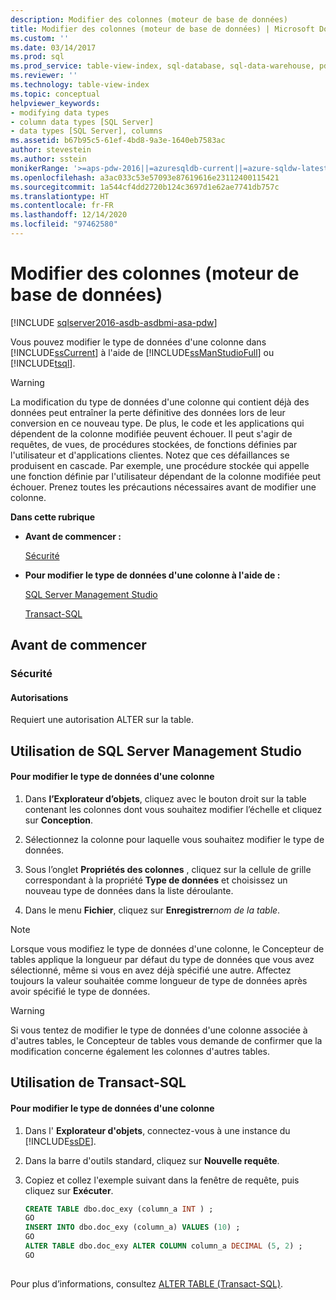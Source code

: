 ```yaml
---
description: Modifier des colonnes (moteur de base de données)
title: Modifier des colonnes (moteur de base de données) | Microsoft Docs
ms.custom: ''
ms.date: 03/14/2017
ms.prod: sql
ms.prod_service: table-view-index, sql-database, sql-data-warehouse, pdw
ms.reviewer: ''
ms.technology: table-view-index
ms.topic: conceptual
helpviewer_keywords:
- modifying data types
- column data types [SQL Server]
- data types [SQL Server], columns
ms.assetid: b67b95c5-61ef-4bd8-9a3e-1640eb7583ac
author: stevestein
ms.author: sstein
monikerRange: '>=aps-pdw-2016||=azuresqldb-current||=azure-sqldw-latest||>=sql-server-2016||>=sql-server-linux-2017||=azuresqldb-mi-current'
ms.openlocfilehash: a3ac033c53e57093e87619616e23112400115421
ms.sourcegitcommit: 1a544cf4dd2720b124c3697d1e62ae7741db757c
ms.translationtype: HT
ms.contentlocale: fr-FR
ms.lasthandoff: 12/14/2020
ms.locfileid: "97462580"
---
```

# <a name="modify-columns-database-engine"></a>Modifier des colonnes (moteur de base de données)
[!INCLUDE [sqlserver2016-asdb-asdbmi-asa-pdw](../../includes/applies-to-version/sqlserver2016-asdb-asdbmi-asa-pdw.md)]

  Vous pouvez modifier le type de données d'une colonne dans [!INCLUDE[ssCurrent](../../includes/sscurrent-md.md)] à l'aide de [!INCLUDE[ssManStudioFull](../../includes/ssmanstudiofull-md.md)] ou [!INCLUDE[tsql](../../includes/tsql-md.md)].  
  
> [!WARNING]  
>  La modification du type de données d'une colonne qui contient déjà des données peut entraîner la perte définitive des données lors de leur conversion en ce nouveau type. De plus, le code et les applications qui dépendent de la colonne modifiée peuvent échouer. Il peut s'agir de requêtes, de vues, de procédures stockées, de fonctions définies par l'utilisateur et d'applications clientes. Notez que ces défaillances se produisent en cascade. Par exemple, une procédure stockée qui appelle une fonction définie par l'utilisateur dépendant de la colonne modifiée peut échouer. Prenez toutes les précautions nécessaires avant de modifier une colonne.  
  
 **Dans cette rubrique**  
  
-   **Avant de commencer :**  
  
     [Sécurité](#Security)  
  
-   **Pour modifier le type de données d'une colonne à l'aide de :**  
  
     [SQL Server Management Studio](#SSMSProcedure)  
  
     [Transact-SQL](#TsqlProcedure)  
  
##  <a name="before-you-begin"></a><a name="BeforeYouBegin"></a> Avant de commencer  
  
###  <a name="security"></a><a name="Security"></a> Sécurité  
  
####  <a name="permissions"></a><a name="Permissions"></a> Autorisations  
 Requiert une autorisation ALTER sur la table.  
  
##  <a name="using-sql-server-management-studio"></a><a name="SSMSProcedure"></a> Utilisation de SQL Server Management Studio  
  
#### <a name="to-modify-the-data-type-of-a-column"></a>Pour modifier le type de données d'une colonne  
  
1.  Dans **l’Explorateur d’objets**, cliquez avec le bouton droit sur la table contenant les colonnes dont vous souhaitez modifier l’échelle et cliquez sur **Conception**.  
  
2.  Sélectionnez la colonne pour laquelle vous souhaitez modifier le type de données.  
  
3.  Sous l’onglet **Propriétés des colonnes** , cliquez sur la cellule de grille correspondant à la propriété **Type de données** et choisissez un nouveau type de données dans la liste déroulante.  
  
4.  Dans le menu **Fichier**, cliquez sur **Enregistrer**_nom de la table_.  
  
> [!NOTE]  
>  Lorsque vous modifiez le type de données d'une colonne, le Concepteur de tables applique la longueur par défaut du type de données que vous avez sélectionné, même si vous en avez déjà spécifié une autre. Affectez toujours la valeur souhaitée comme longueur de type de données après avoir spécifié le type de données.  
  
> [!WARNING]  
>  Si vous tentez de modifier le type de données d'une colonne associée à d'autres tables, le Concepteur de tables vous demande de confirmer que la modification concerne également les colonnes d'autres tables.  
  
##  <a name="using-transact-sql"></a><a name="TsqlProcedure"></a> Utilisation de Transact-SQL  
  
#### <a name="to-modify-the-data-type-of-a-column"></a>Pour modifier le type de données d'une colonne  
  
1.  Dans l' **Explorateur d'objets**, connectez-vous à une instance du [!INCLUDE[ssDE](../../includes/ssde-md.md)].  
  
2.  Dans la barre d'outils standard, cliquez sur **Nouvelle requête**.  
  
3.  Copiez et collez l'exemple suivant dans la fenêtre de requête, puis cliquez sur **Exécuter**.  
  
    ```sql  
    CREATE TABLE dbo.doc_exy (column_a INT ) ;  
    GO  
    INSERT INTO dbo.doc_exy (column_a) VALUES (10) ;  
    GO  
    ALTER TABLE dbo.doc_exy ALTER COLUMN column_a DECIMAL (5, 2) ;  
    GO  
  
    ```  
  
 Pour plus d’informations, consultez [ALTER TABLE &#40;Transact-SQL&#41;](../../t-sql/statements/alter-table-transact-sql.md).  
  
  

